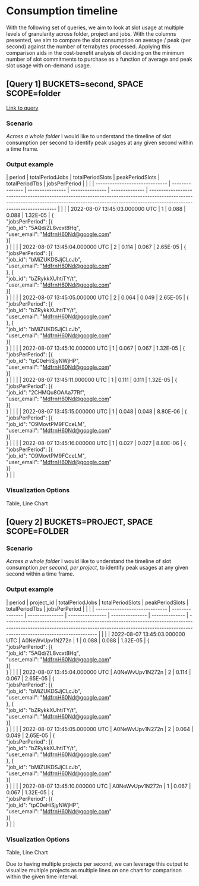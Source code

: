 # Consumption timeline

With the following set of queries, we aim to look at slot usage at multiple levels of granularity across folder, project and jobs. With the columns presented, we aim to compare the slot consumption on average / peak (per second) against the number of terrabytes processed. Applying this comparison aids in the cost-benefit analysis of deciding on the minimum number of slot commitments to purchase as a function of average and peak slot usage with on-demand usage.

## [Query 1] BUCKETS=second, SPACE SCOPE=folder

[Link to query](query_1.sql)


### Scenario
*Across a whole folder* I would like to understand the timeline of slot consumption per second to identify peak usages at any given second within a time frame.

### Output example

| period                         | totalPeriodJobs | totalPeriodSlots | peakPeriodSlots | totalPeriodTbs | jobsPerPeriod                                                                                                                                                                                       |  |  |
| ------------------------------ | --------------- | ---------------- | --------------- | -------------- | --------------------------------------------------------------------------------------------------------------------------------------------------------------------------------------------------- |  |  |
| 2022-08-07 13:45:03.000000 UTC | 1               | 0.088            | 0.088           | 1.32E-05       | {<br>"jobsPerPeriod": \[{<br>"job\_id": "5AQd/ZL8vcxt8Hq",<br>"user\_email": "MdfrnH60Nd@google.com"<br>}\]<br>}                                                                                    |  |  |
| 2022-08-07 13:45:04.000000 UTC | 2               | 0.114            | 0.067           | 2.65E-05       | {<br>"jobsPerPeriod": \[{<br>"job\_id": "bMiZUKDSJjCLcJb",<br>"user\_email": "MdfrnH60Nd@google.com"<br>}, {<br>"job\_id": "bZRykkXUhtiTY/t",<br>"user\_email": "MdfrnH60Nd@google.com"<br>}\]<br>} |  |  |
| 2022-08-07 13:45:05.000000 UTC | 2               | 0.064            | 0.049           | 2.65E-05       | {<br>"jobsPerPeriod": \[{<br>"job\_id": "bZRykkXUhtiTY/t",<br>"user\_email": "MdfrnH60Nd@google.com"<br>}, {<br>"job\_id": "bMiZUKDSJjCLcJb",<br>"user\_email": "MdfrnH60Nd@google.com"<br>}\]<br>} |  |  |
| 2022-08-07 13:45:10.000000 UTC | 1               | 0.067            | 0.067           | 1.32E-05       | {<br>"jobsPerPeriod": \[{<br>"job\_id": "tpC0eHiSjyNWjHP",<br>"user\_email": "MdfrnH60Nd@google.com"<br>}\]<br>}                                                                                    |  |  |
| 2022-08-07 13:45:11.000000 UTC | 1               | 0.111            | 0.111           | 1.32E-05       | {<br>"jobsPerPeriod": \[{<br>"job\_id": "2CHMQu8OAAa77Rf",<br>"user\_email": "MdfrnH60Nd@google.com"<br>}\]<br>}                                                                                    |  |  |
| 2022-08-07 13:45:15.000000 UTC | 1               | 0.048            | 0.048           | 8.80E-06       | {<br>"jobsPerPeriod": \[{<br>"job\_id": "O9MovtPM9FCceLM",<br>"user\_email": "MdfrnH60Nd@google.com"<br>}\]<br>}                                                                                    |  |  |
| 2022-08-07 13:45:16.000000 UTC | 1               | 0.027            | 0.027           | 8.80E-06       | {<br>"jobsPerPeriod": \[{<br>"job\_id": "O9MovtPM9FCceLM",<br>"user\_email": "MdfrnH60Nd@google.com"<br>}\]<br>}                                                                                    |  |

### Visualization Options
Table, Line Chart

## [Query 2] BUCKETS=PROJECT, SPACE SCOPE=FOLDER

### Scenario
*Across a whole folder* I would like to understand the timeline of slot consumption *per second, per project*, to identify peak usages at any given second within a time frame.

### Output example
| period                         | project\_id     | totalPeriodJobs | totalPeriodSlots | peakPeriodSlots | totalPeriodTbs | jobsPerPeriod                                                                                                                                                                                       |  |  |
| ------------------------------ | --------------- | --------------- | ---------------- | --------------- | -------------- | --------------------------------------------------------------------------------------------------------------------------------------------------------------------------------------------------- |  |  |
| 2022-08-07 13:45:03.000000 UTC | A0NeWvUpv1N272n | 1               | 0.088            | 0.088           | 1.32E-05       | {<br>"jobsPerPeriod": \[{<br>"job\_id": "5AQd/ZL8vcxt8Hq",<br>"user\_email": "MdfrnH60Nd@google.com"<br>}\]<br>}                                                                                    |  |  |
| 2022-08-07 13:45:04.000000 UTC | A0NeWvUpv1N272n | 2               | 0.114            | 0.067           | 2.65E-05       | {<br>"jobsPerPeriod": \[{<br>"job\_id": "bMiZUKDSJjCLcJb",<br>"user\_email": "MdfrnH60Nd@google.com"<br>}, {<br>"job\_id": "bZRykkXUhtiTY/t",<br>"user\_email": "MdfrnH60Nd@google.com"<br>}\]<br>} |  |  |
| 2022-08-07 13:45:05.000000 UTC | A0NeWvUpv1N272n | 2               | 0.064            | 0.049           | 2.65E-05       | {<br>"jobsPerPeriod": \[{<br>"job\_id": "bZRykkXUhtiTY/t",<br>"user\_email": "MdfrnH60Nd@google.com"<br>}, {<br>"job\_id": "bMiZUKDSJjCLcJb",<br>"user\_email": "MdfrnH60Nd@google.com"<br>}\]<br>} |  |  |
| 2022-08-07 13:45:10.000000 UTC | A0NeWvUpv1N272n | 1               | 0.067            | 0.067           | 1.32E-05       | {<br>"jobsPerPeriod": \[{<br>"job\_id": "tpC0eHiSjyNWjHP",<br>"user\_email": "MdfrnH60Nd@google.com"<br>}\]<br>}                                                                                    |  |

### Visualization Options
Table, Line Chart

Due to having multiple projects per second, we can leverage this output to visualize multiple projects as multiple lines on one chart for comparison within the given time interval.